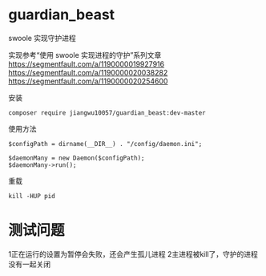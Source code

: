 # guardian_beast

swoole 实现守护进程

实现参考“使用 swoole 实现进程的守护”系列文章
https://segmentfault.com/a/1190000019927916
https://segmentfault.com/a/1190000020038282
https://segmentfault.com/a/1190000020254600

安装

```
composer require jiangwu10057/guardian_beast:dev-master
```

使用方法

```
$configPath = dirname(__DIR__) . "/config/daemon.ini";

$daemonMany = new Daemon($configPath);
$daemonMany->run();

```

重载

```
kill -HUP pid

```

# 测试问题

1正在运行的设置为暂停会失败，还会产生孤儿进程
2主进程被kill了，守护的进程没有一起关闭